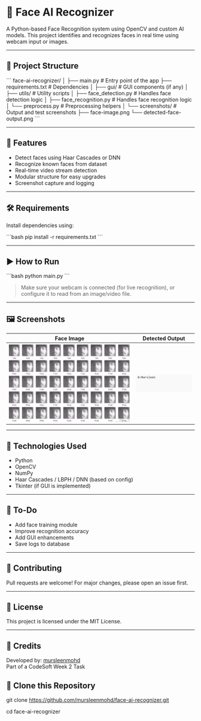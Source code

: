 
# 🧠 Face AI Recognizer

A Python-based Face Recognition system using OpenCV and custom AI models. This project identifies and recognizes faces in real time using webcam input or images.



---

## 📁 Project Structure

\`\`\`
face-ai-recognizer/
│
├── main.py                        # Entry point of the app
├── requirements.txt              # Dependencies
│
├── gui/                          # GUI components (if any)
│
├── utils/                        # Utility scripts
│   ├── face_detection.py         # Handles face detection logic
│   ├── face_recognition.py       # Handles face recognition logic
│   └── preprocess.py             # Preprocessing helpers
│
└── screenshots/                  # Output and test screenshots
    ├── face-image.png
    └── detected-face-output.png
\`\`\`

---

## 🚀 Features

- Detect faces using Haar Cascades or DNN
- Recognize known faces from dataset
- Real-time video stream detection
- Modular structure for easy upgrades
- Screenshot capture and logging

---

## 🛠️ Requirements

Install dependencies using:

\`\`\`bash
pip install -r requirements.txt
\`\`\`

---

## ▶️ How to Run

\`\`\`bash
python main.py
\`\`\`

> Make sure your webcam is connected (for live recognition), or configure it to read from an image/video file.

---

## 🖼️ Screenshots

| Face Image                    | Detected Output                |
|------------------------------|--------------------------------|
| ![](screenshots/face-image.png) | ![](screenshots/detected-face-output.png) |

---

## 🧠 Technologies Used

- Python
- OpenCV
- NumPy
- Haar Cascades / LBPH / DNN (based on config)
- Tkinter (if GUI is implemented)

---

## 📌 To-Do

- Add face training module
- Improve recognition accuracy
- Add GUI enhancements
- Save logs to database

---

## 🤝 Contributing

Pull requests are welcome! For major changes, please open an issue first.

---

## 📄 License

This project is licensed under the MIT License.

---

## 📢 Credits

Developed by: [mursleenmohd](https://github.com/mursleenmohd)  
Part of a CodeSoft Week 2 Task


## 🔁 Clone this Repository


git clone https://github.com/mursleenmohd/face-ai-recognizer.git

cd face-ai-recognizer


